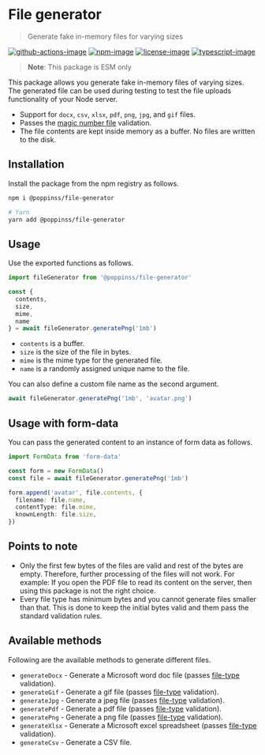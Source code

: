 # File generator
> Generate fake in-memory files for varying sizes

[![github-actions-image]][github-actions-url] [![npm-image]][npm-url] [![license-image]][license-url] [![typescript-image]][typescript-url]

> **Note**: This package is ESM only

This package allows you generate fake in-memory files of varying sizes. The generated file can be used during testing to test the file uploads functionality of your Node server.

- Support for `docx`, `csv`, `xlsx`, `pdf`, `png`, `jpg`, and `gif` files.
- Passes the [magic number file](https://gist.github.com/leommoore/f9e57ba2aa4bf197ebc5) validation.
- The file contents are kept inside memory as a buffer. No files are written to the disk.

## Installation
Install the package from the npm registry as follows.

```sh
npm i @poppinss/file-generator

# Yarn
yarn add @poppinss/file-generator
```

## Usage
Use the exported functions as follows.

```ts
import fileGenerator from '@poppinss/file-generator'

const {
  contents,
  size,
  mime,
  name
} = await fileGenerator.generatePng('1mb')
```

- `contents` is a buffer.
- `size` is the size of the file in bytes.
- `mime` is the mime type for the generated file.
- `name` is a randomly assigned unique name to the file.

You can also define a custom file name as the second argument.

```ts
await fileGenerator.generatePng('1mb', 'avatar.png')
```

## Usage with form-data
You can pass the generated content to an instance of form data as follows.

```ts
import FormData from 'form-data'

const form = new FormData()
const file = await fileGenerator.generatePng('1mb')

form.append('avatar', file.contents, {
  filename: file.name,
  contentType: file.mime,
  knownLength: file.size,
})
```

## Points to note

- Only the first few bytes of the files are valid and rest of the bytes are empty. Therefore, further processing of the files will not work. For example: If you open the PDF file to read its content on the server, then using this package is not the right choice.
- Every file type has minimum bytes and you cannot generate files smaller than that. This is done to keep the initial bytes valid and them pass the standard validation rules.

## Available methods
Following are the available methods to generate different files.

- `generateDocx` - Generate a Microsoft word doc file (passes [file-type][1] validation).
- `generateGif` - Generate a gif file (passes [file-type][1] validation).
- `generateJpg` - Generate a jpeg file (passes [file-type][1] validation).
- `generatePdf` - Generate a pdf file (passes [file-type][1] validation).
- `generatePng` - Generate a png file (passes [file-type][1] validation).
- `generateXlsx` - Generate a Microsoft excel spreadsheet (passes [file-type][1] validation).
- `generateCsv` - Generate a CSV file.

[github-actions-image]: https://img.shields.io/github/actions/workflow/status/poppinss/file-generator/checks.yml?style=for-the-badge
[github-actions-url]: https://github.com/poppinss/file-generator/actions/workflows/checks.yml "github-actions"

[npm-image]: https://img.shields.io/npm/v/@poppinss/file-generator.svg?style=for-the-badge&logo=npm
[npm-url]: https://npmjs.org/package/@poppinss/file-generator "npm"

[license-image]: https://img.shields.io/npm/l/@poppinss/file-generator?color=blueviolet&style=for-the-badge
[license-url]: LICENSE.md "license"

[typescript-image]: https://img.shields.io/badge/Typescript-294E80.svg?style=for-the-badge&logo=typescript
[typescript-url]:  "typescript"

[1]: https://github.com/sindresorhus/file-type
